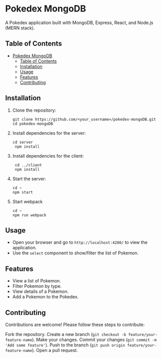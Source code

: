 # Pokedex MongoDB

A Pokedex application built with MongoDB, Express, React, and Node.js (MERN stack).

## Table of Contents

- [Pokedex MongoDB](#pokedex-mongodb)
  - [Table of Contents](#table-of-contents)
  - [Installation](#installation)
  - [Usage](#usage)
  - [Features](#features)
  - [Contributing](#contributing)

## Installation

1. Clone the repository:

   ```
   git clone https://github.com/<your_username>/pokedex-mongoDB.git
   cd pokedex-mongoDB
   ```

2. Install dependencies for the server:
   ```
   cd server
    npm install
   ```
3. Install dependencies for the client:
   ```
    cd ../client
    npm install
   ```
4. Start the server:
   ```
   cd ~
   npm start
   ```
5. Start webpack
   ```
   cd ~
   npm run webpack
   ```

## Usage

- Open your browser and go to `http://localhost:4200/` to view the application.
- Use the `select` component to show/filter the list of Pokemon.

## Features

- View a list of Pokemon.
- Filter Pokemon by type.
- View details of a Pokemon.
- Add a Pokemon to the Pokedex.

## Contributing

Contributions are welcome! Please follow these steps to contribute:

Fork the repository.
Create a new branch (`git checkout -b feature/your-feature-name`).
Make your changes.
Commit your changes (`git commit -m 'Add some feature'`).
Push to the branch (`git push origin feature/your-feature-name`).
Open a pull request.

